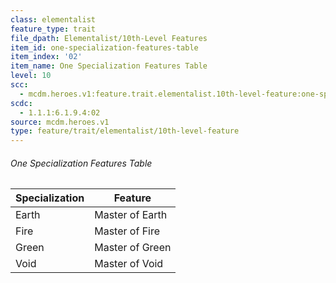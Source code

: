 ```yaml
---
class: elementalist
feature_type: trait
file_dpath: Elementalist/10th-Level Features
item_id: one-specialization-features-table
item_index: '02'
item_name: One Specialization Features Table
level: 10
scc:
  - mcdm.heroes.v1:feature.trait.elementalist.10th-level-feature:one-specialization-features-table
scdc:
  - 1.1.1:6.1.9.4:02
source: mcdm.heroes.v1
type: feature/trait/elementalist/10th-level-feature
---
```


###### One Specialization Features Table

| Specialization | Feature         |
| -------------- | --------------- |
| Earth          | Master of Earth |
| Fire           | Master of Fire  |
| Green          | Master of Green |
| Void           | Master of Void  |
